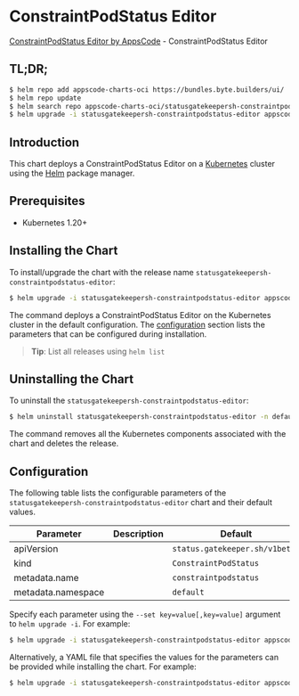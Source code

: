 # ConstraintPodStatus Editor

[ConstraintPodStatus Editor by AppsCode](https://appscode.com) - ConstraintPodStatus Editor

## TL;DR;

```bash
$ helm repo add appscode-charts-oci https://bundles.byte.builders/ui/
$ helm repo update
$ helm search repo appscode-charts-oci/statusgatekeepersh-constraintpodstatus-editor --version=v0.8.0
$ helm upgrade -i statusgatekeepersh-constraintpodstatus-editor appscode-charts-oci/statusgatekeepersh-constraintpodstatus-editor -n default --create-namespace --version=v0.8.0
```

## Introduction

This chart deploys a ConstraintPodStatus Editor on a [Kubernetes](http://kubernetes.io) cluster using the [Helm](https://helm.sh) package manager.

## Prerequisites

- Kubernetes 1.20+

## Installing the Chart

To install/upgrade the chart with the release name `statusgatekeepersh-constraintpodstatus-editor`:

```bash
$ helm upgrade -i statusgatekeepersh-constraintpodstatus-editor appscode-charts-oci/statusgatekeepersh-constraintpodstatus-editor -n default --create-namespace --version=v0.8.0
```

The command deploys a ConstraintPodStatus Editor on the Kubernetes cluster in the default configuration. The [configuration](#configuration) section lists the parameters that can be configured during installation.

> **Tip**: List all releases using `helm list`

## Uninstalling the Chart

To uninstall the `statusgatekeepersh-constraintpodstatus-editor`:

```bash
$ helm uninstall statusgatekeepersh-constraintpodstatus-editor -n default
```

The command removes all the Kubernetes components associated with the chart and deletes the release.

## Configuration

The following table lists the configurable parameters of the `statusgatekeepersh-constraintpodstatus-editor` chart and their default values.

|     Parameter      | Description |                  Default                  |
|--------------------|-------------|-------------------------------------------|
| apiVersion         |             | <code>status.gatekeeper.sh/v1beta1</code> |
| kind               |             | <code>ConstraintPodStatus</code>          |
| metadata.name      |             | <code>constraintpodstatus</code>          |
| metadata.namespace |             | <code>default</code>                      |


Specify each parameter using the `--set key=value[,key=value]` argument to `helm upgrade -i`. For example:

```bash
$ helm upgrade -i statusgatekeepersh-constraintpodstatus-editor appscode-charts-oci/statusgatekeepersh-constraintpodstatus-editor -n default --create-namespace --version=v0.8.0 --set apiVersion=status.gatekeeper.sh/v1beta1
```

Alternatively, a YAML file that specifies the values for the parameters can be provided while
installing the chart. For example:

```bash
$ helm upgrade -i statusgatekeepersh-constraintpodstatus-editor appscode-charts-oci/statusgatekeepersh-constraintpodstatus-editor -n default --create-namespace --version=v0.8.0 --values values.yaml
```
